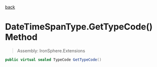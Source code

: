 ﻿

[back](/IronSphere.Extensions/types/DateTimeSpanType)

# DateTimeSpanType.GetTypeCode() Method

> Assembly: IronSphere.Extensions

```csharp
public virtual sealed TypeCode GetTypeCode()
```



 